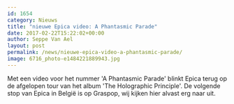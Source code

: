 ```yaml
---
id: 1654
category: Nieuws
title: "nieuwe Epica video: A Phantasmic Parade"
date: 2017-02-22T15:22:02+00:00
author: Seppe Van Ael
layout: post
permalink: /news/nieuwe-epica-video-a-phantasmic-parade/
image: 6716_photo-e1484221889943.jpg
---
```

Met een video voor het nummer 'A Phantasmic Parade' blinkt Epica terug op de afgelopen tour van het album 'The Holographic Principle'. De volgende stop van Epica in België is op Graspop, wij kijken hier alvast erg naar uit.
